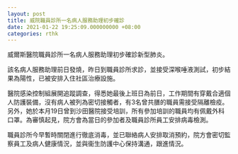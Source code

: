 ```yaml
---
layout: post
title: 威院職員診所一名病人服務助理初步確診
date: 2021-01-22 19:25:09.000000000 +08:00
categories: rthk
---
```


威爾斯醫院職員診所一名病人服務助理初步確診新型肺炎。

該名病人服務助理前日發燒，昨日到職員診所求診，並接受深喉唾液測試，初步結果為陽性，已被安排入住社區治療設施。
 
醫院感染控制組展開追蹤調查，得悉她最後上班日為前日，工作期間有穿戴合適個人防護裝備，沒有病人被列為密切接觸者，有3名曾共膳的職員需接受隔離檢疫。另外，她於本月19日曾到沙田醫院接受培訓，所有參加培訓的職員均有佩戴外科口罩。為審慎起見，院方會為當日的參加者及職員診所員工安排病毒檢測。
 
職員診所今早暫時關閉進行徹底消毒，並已聯絡病人安排取消預約，院方會密切監察員工及病人健康情況，並與衞生防護中心保持溝通，跟進情況。
